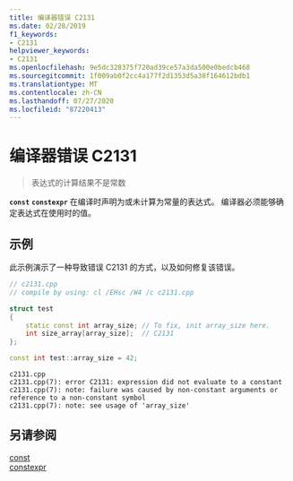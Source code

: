 ```yaml
---
title: 编译器错误 C2131
ms.date: 02/28/2019
f1_keywords:
- C2131
helpviewer_keywords:
- C2131
ms.openlocfilehash: 9e5dc328375f720ad39ce57a3da500e0bedcb468
ms.sourcegitcommit: 1f009ab0f2cc4a177f2d1353d5a38f164612bdb1
ms.translationtype: MT
ms.contentlocale: zh-CN
ms.lasthandoff: 07/27/2020
ms.locfileid: "87220413"
---
```

# <a name="compiler-error-c2131"></a>编译器错误 C2131

> 表达式的计算结果不是常数

**`const`** **`constexpr`** 在编译时声明为或未计算为常量的表达式。 编译器必须能够确定表达式在使用时的值。

## <a name="example"></a>示例

此示例演示了一种导致错误 C2131 的方式，以及如何修复该错误。

```cpp
// c2131.cpp
// compile by using: cl /EHsc /W4 /c c2131.cpp

struct test
{
    static const int array_size; // To fix, init array_size here.
    int size_array[array_size];  // C2131
};

const int test::array_size = 42;
```

```Output
c2131.cpp
c2131.cpp(7): error C2131: expression did not evaluate to a constant
c2131.cpp(7): note: failure was caused by non-constant arguments or reference to a non-constant symbol
c2131.cpp(7): note: see usage of 'array_size'
```

## <a name="see-also"></a>另请参阅

[const](../../cpp/const-cpp.md)<br/>
[constexpr](../../cpp/constexpr-cpp.md)<br/>
